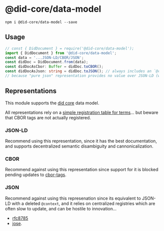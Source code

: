 # @did-core/data-model

```
npm i @did-core/data-model --save
```

## Usage

```ts
// const { DidDocument } = require('@did-core/data-model');
import { DidDocument } from '@did-core/data-model';
const data = '...JSON-LD/CBOR/JSON';
const didDoc = DidDocument.from(data);
const didDocAsCbor: Buffer = didDoc.toCBOR();
const didDocAsJson: string = didDoc.toJSON(); // always includes an `@context`...
// because "pure json" representation provides no value over JSON-LD (which is JSON)...
```

## Representations

This module supports the [did core](https://www.w3.org/TR/did-core/) data model.

All representations rely on a [simple registration table for terms](./did-core-v1.csv)... but beware that CBOR tags are not actually registered.

### JSON-LD

Recommend using this representation, since it has the best documentation, and supports decentralized semantic disambiguity and cannonicalization.

### CBOR

Recommend against using this representation since support for it is blocked pending updates to [cbor-tags](https://www.iana.org/assignments/cbor-tags/cbor-tags.xhtml).

### JSON

Recommend against using this represenation since its equivalent to JSON-LD with a deleted `@context`, and it relies on centralized registries which are often slow to update, and can be hostile to innovation...

- [rfc8785](https://tools.ietf.org/html/rfc8785)
- [jose](https://www.iana.org/assignments/jose/jose.xhtml).
